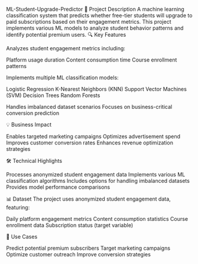 ML-Student-Upgrade-Predictor
🎯 Project Description
A machine learning classification system that predicts whether free-tier students will upgrade to paid subscriptions based on their engagement metrics. This project implements various ML models to analyze student behavior patterns and identify potential premium users.
🔍 Key Features

Analyzes student engagement metrics including:

Platform usage duration
Content consumption time
Course enrollment patterns


Implements multiple ML classification models:

Logistic Regression
K-Nearest Neighbors (KNN)
Support Vector Machines (SVM)
Decision Trees
Random Forests


Handles imbalanced dataset scenarios
Focuses on business-critical conversion prediction

💡 Business Impact

Enables targeted marketing campaigns
Optimizes advertisement spend
Improves customer conversion rates
Enhances revenue optimization strategies

🛠️ Technical Highlights

Processes anonymized student engagement data
Implements various ML classification algorithms
Includes options for handling imbalanced datasets
Provides model performance comparisons

📊 Dataset
The project uses anonymized student engagement data, featuring:

Daily platform engagement metrics
Content consumption statistics
Course enrollment data
Subscription status (target variable)

🎯 Use Cases

Predict potential premium subscribers
Target marketing campaigns
Optimize customer outreach
Improve conversion strategies
